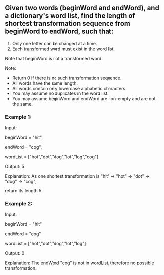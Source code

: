 ## Given two words (beginWord and endWord), and a dictionary's word list, find the length of shortest transformation sequence from beginWord to endWord, such that:
1.  Only one letter can be changed at a time.
2.  Each transformed word must exist in the word list. 

Note that beginWord is not a transformed word.

Note:

* Return 0 if there is no such transformation sequence.
* All words have the same length.
* All words contain only lowercase alphabetic characters.
* You may assume no duplicates in the word list.
* You may assume beginWord and endWord are non-empty and are not the same.

### Example 1:

Input:

beginWord = "hit",

endWord = "cog",

wordList = ["hot","dot","dog","lot","log","cog"]

Output: 5

Explanation: As one shortest transformation is "hit" -> "hot" -> "dot" -> "dog" -> "cog",

return its length 5.

### Example 2:

Input:

beginWord = "hit"

endWord = "cog"

wordList = ["hot","dot","dog","lot","log"]

Output: 0

Explanation: The endWord "cog" is not in wordList, therefore no possible transformation.

